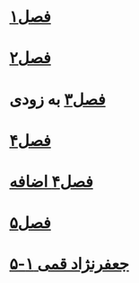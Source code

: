 # [فصل۱](https://am1nsab83.github.io/1)

# [فصل۲](https://am1nsab83.github.io/2)

# [فصل۳](https://am1nsab83.github.io/3) به زودی

# [فصل۴](https://am1nsab83.github.io/4)

# [فصل۴ اضافه](https://am1nsab83.github.io/4ext)

# [فصل۵](https://am1nsab83.github.io/5)

# [جعفرنژاد قمی ۱-۵](https://am1nsab83.github.io/all)
